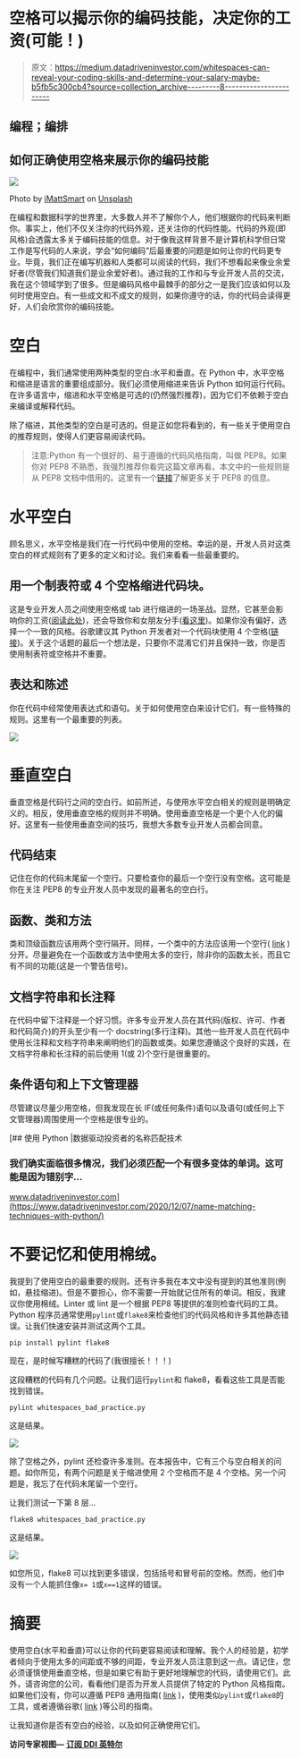 # 空格可以揭示你的编码技能，决定你的工资(可能！)

> 原文：<https://medium.datadriveninvestor.com/whitespaces-can-reveal-your-coding-skills-and-determine-your-salary-maybe-b5fb5c300cb4?source=collection_archive---------8----------------------->

## 编程；编排

## 如何正确使用空格来展示你的编码技能

![](img/d910a4b5325de13dc374979b400772e1.png)

Photo by [iMattSmart](https://unsplash.com/@imattsmart?utm_source=unsplash&utm_medium=referral&utm_content=creditCopyText) on [Unsplash](https://unsplash.com/s/photos/white-keyboard?utm_source=unsplash&utm_medium=referral&utm_content=creditCopyText)

在编程和数据科学的世界里，大多数人并不了解你个人，他们根据你的代码来判断你。事实上，他们不仅关注你的代码外观，还关注你的代码性能。代码的外观(即风格)会透露太多关于编码技能的信息。对于像我这样背景不是计算机科学但日常工作是写代码的人来说，学会“如何编码”后最重要的问题是如何让你的代码更专业。毕竟，我们正在编写机器和人类都可以阅读的代码，我们不想看起来像业余爱好者(尽管我们知道我们是业余爱好者)。通过我的工作和与专业开发人员的交流，我在这个领域学到了很多。但是编码风格中最棘手的部分之一是我们应该如何以及何时使用空白。有一些成文和不成文的规则，如果你遵守的话，你的代码会读得更好，人们会欣赏你的编码技能。

# 空白

在编程中，我们通常使用两种类型的空白:水平和垂直。在 Python 中，水平空格和缩进是语言的重要组成部分。我们必须使用缩进来告诉 Python 如何运行代码。在许多语言中，缩进和水平空格是可选的(仍然强烈推荐)，因为它们不依赖于空白来编译或解释代码。

除了缩进，其他类型的空白是可选的。但是正如您将看到的，有一些关于使用空白的推荐规则，使得人们更容易阅读代码。

> 注意:Python 有一个很好的、易于遵循的代码风格指南，叫做 PEP8。如果你对 PEP8 不熟悉，我强烈推荐你看完这篇文章再看。本文中的一些规则是从 PEP8 文档中借用的。这里有一个[链接](https://www.python.org/dev/peps/pep-0008/)了解更多关于 PEP8 的信息。

# 水平空白

顾名思义，水平空格是我们在一行代码中使用的空格。幸运的是，开发人员对这类空白的样式规则有了更多的定义和讨论。我们来看看一些最重要的。

## 用一个制表符或 4 个空格缩进代码块。

这是专业开发人员之间使用空格或 tab 进行缩进的一场圣战。显然，它甚至会影响你的工资([阅读此处](https://stackoverflow.blog/2017/06/15/developers-use-spaces-make-money-use-tabs/))，还会导致你和女朋友分手([看这里](https://www.youtube.com/watch?v=SsoOG6ZeyUI))。如果你没有偏好，选择一个一致的风格。谷歌建议其 Python 开发者对一个代码块使用 4 个空格([链接](https://google.github.io/styleguide/pyguide.html#34-indentation))。关于这个话题的最后一个想法是，只要你不混淆它们并且保持一致，你是否使用制表符或空格并不重要。

## 表达和陈述

你在代码中经常使用表达式和语句。关于如何使用空白来设计它们，有一些特殊的规则。这里有一个最重要的列表。

![](img/416f3245b5509a6920c6c2796d887ab1.png)

# 垂直空白

垂直空格是代码行之间的空白行。如前所述，与使用水平空白相关的规则是明确定义的。相反，使用垂直空格的规则并不明确。使用垂直空格是一个更个人化的偏好。这里有一些使用垂直空间的技巧，我想大多数专业开发人员都会同意。

## 代码结束

记住在你的代码末尾留一个空行。只要检查你的最后一个空行没有空格。这可能是你在关注 PEP8 的专业开发人员中发现的最著名的空白行。

## 函数、类和方法

类和顶级函数应该用两个空行隔开。同样，一个类中的方法应该用一个空行( [link](https://www.python.org/dev/peps/pep-0008/#id21) )分开。尽量避免在一个函数或方法中使用太多的空行，除非你的函数太长，而且它有不同的功能(这是一个警告信号)。

## 文档字符串和长注释

在代码中留下注释是一个好习惯。许多专业开发人员在其代码(版权、许可、作者和代码简介)的开头至少有一个 docstring(多行注释)。其他一些开发人员在代码中使用长注释和文档字符串来阐明他们的函数或类。如果您遵循这个良好的实践，在文档字符串和长注释的前后使用 1(或 2)个空行是很重要的。

## 条件语句和上下文管理器

尽管建议尽量少用空格，但我发现在长 IF(或任何条件)语句以及语句(或任何上下文管理器)周围使用一个空格是很专业的。

[](https://www.datadriveninvestor.com/2020/12/07/name-matching-techniques-with-python/) [## 使用 Python |数据驱动投资者的名称匹配技术

### 我们确实面临很多情况，我们必须匹配一个有很多变体的单词。这可能是因为错别字…

www.datadriveninvestor.com](https://www.datadriveninvestor.com/2020/12/07/name-matching-techniques-with-python/) 

# 不要记忆和使用棉绒。

我提到了使用空白的最重要的规则。还有许多我在本文中没有提到的其他准则(例如，悬挂缩进)。但是不要担心，你不需要一开始就记住所有的单词。相反，我建议你使用棉绒。Linter 或 lint 是一个根据 PEP8 等提供的准则检查代码的工具。Python 程序员通常使用`pylint`或`flake8`来检查他们的代码风格和许多其他静态错误。让我们快速安装并测试这两个工具。

```
pip install pylint flake8
```

现在，是时候写糟糕的代码了(我很擅长！！！)

这段糟糕的代码有几个问题。让我们运行`pylint`和 flake8，看看这些工具是否能找到错误。

```
pylint whitespaces_bad_practice.py
```

这是结果。

![](img/b64f0538518911d7e4ff9c6071bb29c2.png)

除了空格之外，pylint 还检查许多准则。在本报告中，它有三个与空白相关的问题。如你所见，有两个问题是关于缩进使用 2 个空格而不是 4 个空格。另一个问题是，我忘了在代码末尾留一个空行。

让我们测试一下第 8 层…

```
flake8 whitespaces_bad_practice.py
```

这是结果。

![](img/5df50915086adca656458207cf9a4a84.png)

如您所见，flake8 可以找到更多错误，包括括号和冒号前的空格。然而，他们中没有一个人能抓住像`x= 1`或`x==1`这样的错误。

# 摘要

使用空白(水平和垂直)可以让你的代码更容易阅读和理解。我个人的经验是，初学者倾向于使用太多的间距或不够的间距，专业开发人员注意到这一点。请记住，您必须谨慎使用垂直空格，但是如果它有助于更好地理解您的代码，请使用它们。此外，请咨询您的公司，看看他们是否为开发人员提供了特定的 Python 风格指南。如果他们没有，你可以遵循 PEP8 通用指南( [link](https://www.python.org/dev/peps/pep-0008/) )，使用类似`pylint`或`flake8`的工具，或者遵循谷歌( [link](https://google.github.io/styleguide/pyguide.html) )等公司的指南。

让我知道你是否有空白的经验，以及如何正确使用它们。

**访问专家视图—** [**订阅 DDI 英特尔**](https://datadriveninvestor.com/ddi-intel)
